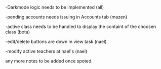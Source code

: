 -Darkmode logic needs to be implemented                                         (all)

-pending accounts needs issuing in Accounts tab                                (mazen)

-active class needs to be handled to display the containt of the choosen class (bota)

-edit/delete buttons are down in view task                                     (nael)

-modify active teachers at nael's                                              (nael)

any more notes to be added once spoted.
